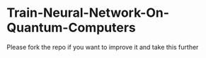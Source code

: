 # Train-Neural-Network-On-Quantum-Computers
Please fork the repo if you want to improve it and take this further
